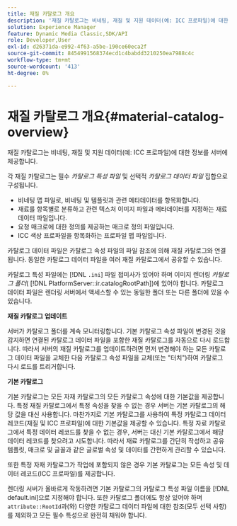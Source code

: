 ```yaml
---
title: 재질 카탈로그 개요
description: '재질 카탈로그는 비네팅, 재질 및 지원 데이터(예: ICC 프로파일)에 대한 정보를 서버에 제공합니다.'
solution: Experience Manager
feature: Dynamic Media Classic,SDK/API
role: Developer,User
exl-id: d26371da-e992-4f63-a5be-190ce60eca2f
source-git-commit: 8454991568374ecd1c4babdd3210250ea7988c4c
workflow-type: tm+mt
source-wordcount: '413'
ht-degree: 0%

---
```


# 재질 카탈로그 개요{#material-catalog-overview}

재질 카탈로그는 비네팅, 재질 및 지원 데이터(예: ICC 프로파일)에 대한 정보를 서버에 제공합니다.

각 재질 카탈로그는 필수 *카탈로그 특성 파일* 및 선택적 *카탈로그 데이터 파일* 집합으로 구성됩니다.

* 비네팅 맵 파일로, 비네팅 및 템플릿과 관련 메타데이터를 항목화합니다.
* 재료를 항목별로 분류하고 관련 텍스처 이미지 파일과 메타데이터를 지정하는 재료 데이터 파일입니다.
* 요청 매크로에 대한 정의를 제공하는 매크로 정의 파일입니다.
* ICC 색상 프로파일을 항목화하는 프로파일 맵 파일입니다.

카탈로그 데이터 파일은 카탈로그 속성 파일의 파일 참조에 의해 재질 카탈로그와 연결됩니다. 동일한 카탈로그 데이터 파일을 여러 재질 카탈로그에서 공유할 수 있습니다.

카탈로그 특성 파일에는 [!DNL `.ini`] 파일 접미사가 있어야 하며 이미지 렌더링 *카탈로그 폴더*( [!DNL PlatformServer::ir.catalogRootPath])에 있어야 합니다. 카탈로그 데이터 파일은 렌더링 서버에서 액세스할 수 있는 동일한 폴더 또는 다른 폴더에 있을 수 있습니다.

**재질 카탈로그 업데이트**

서버가 카탈로그 폴더를 계속 모니터링합니다. 기본 카탈로그 속성 파일이 변경된 것을 감지하면 연결된 카탈로그 데이터 파일을 포함한 재질 카탈로그를 자동으로 다시 로드합니다. 따라서 서버의 재질 카탈로그를 업데이트하려면 먼저 변경해야 하는 모든 카탈로그 데이터 파일을 교체한 다음 카탈로그 속성 파일을 교체(또는 &quot;터치&quot;)하여 카탈로그 다시 로드를 트리거합니다.

**기본 카탈로그**

기본 카탈로그는 모든 자재 카탈로그의 모든 카탈로그 속성에 대한 기본값을 제공합니다. 특정 재질 카탈로그에서 특정 속성을 찾을 수 없는 경우 서버는 기본 카탈로그의 해당 값을 대신 사용합니다. 마찬가지로 기본 카탈로그를 사용하여 특정 카탈로그 데이터 레코드(재질 및 ICC 프로파일)에 대한 기본값을 제공할 수 있습니다. 특정 자료 카탈로그에서 특정 데이터 레코드를 찾을 수 없는 경우, 서버는 대신 기본 카탈로그에서 해당 데이터 레코드를 찾으려고 시도합니다. 따라서 재료 카탈로그를 간단히 작성하고 공유 템플릿, 매크로 및 글꼴과 같은 글로벌 속성 및 데이터를 간편하게 관리할 수 있습니다.

또한 특정 자재 카탈로그가 작업에 포함되지 않은 경우 기본 카탈로그는 모든 속성 및 데이터 레코드(ICC 프로파일)를 제공합니다.

렌더링 서버가 올바르게 작동하려면 기본 카탈로그의 카탈로그 특성 파일 이름을 [!DNL default.ini]으로 지정해야 합니다. 또한 카탈로그 폴더에도 항상 있어야 하며 `attribute::RootId`과(와) 다양한 카탈로그 데이터 파일에 대한 참조(모두 선택 사항)를 제외하고 모든 필수 특성으로 완전히 채워야 합니다.

<!-- **See also**

`PlatformServer::ir.catalogRootPath` -->
